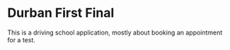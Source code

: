 # Durban First Final
 This is a driving school application, mostly about booking an appointment for a test.
